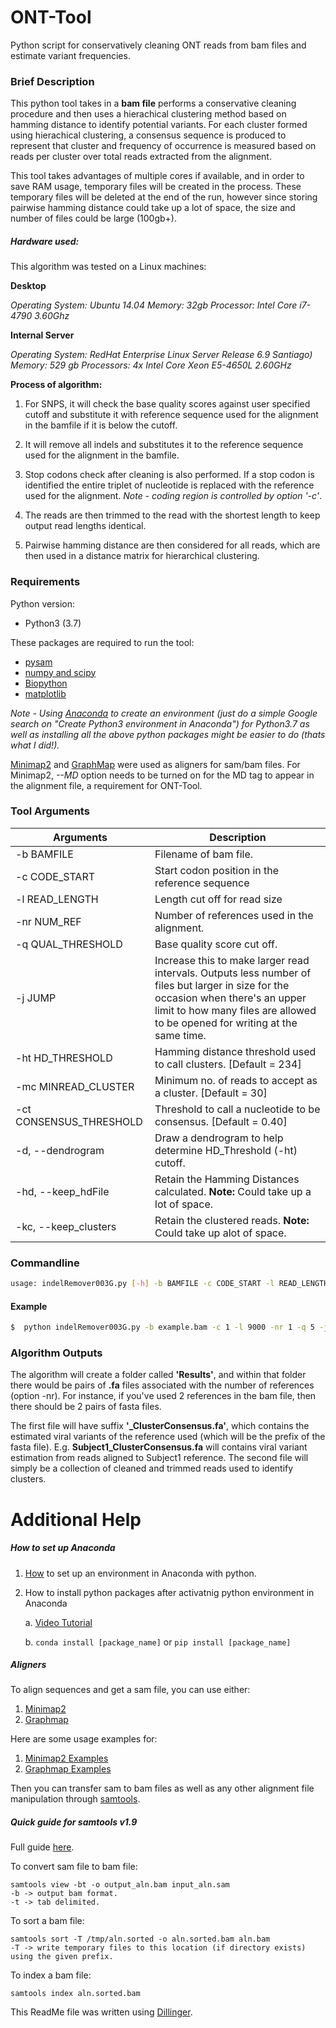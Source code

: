 # ONT-Tool
Python script for conservatively cleaning ONT reads from bam files and estimate variant frequencies.

### Brief Description
This python tool takes in a **bam file** performs a conservative cleaning procedure and then uses a hierachical clustering method based on hamming distance to identify potential variants. For each cluster formed using hierachical clustering, a consensus sequence is produced to represent that cluster and frequency of occurrence is measured based on reads per cluster over total reads extracted from the alignment.

This tool takes advantages of multiple cores if available, and in order to save RAM usage, temporary files will be created in the process. These temporary files will be deleted at the end of the run, however since storing pairwise hamming distance could take up a lot of space, the size and number of files could be large (100gb+).

##### Hardware used:
This algorithm was tested on a Linux machines: 

**Desktop**

*Operating System: Ubuntu 14.04*
*Memory: 32gb*
*Processor: Intel Core i7-4790 3.60Ghz*

**Internal Server**

*Operating System: RedHat Enterprise Linux Server Release 6.9 Santiago)*
*Memory: 529 gb*
*Processors: 4x Intel Core Xeon E5-4650L 2.60GHz*

**Process of algorithm:**

1) For SNPS, it will check the base quality scores against user specified cutoff and substitute it with reference sequence used for the alignment in the bamfile if it is below the cutoff.

2) It will remove all indels and substitutes it to the reference sequence used for the alignment in the bamfile.

3) Stop codons check after cleaning is also performed. If a stop codon is identified the entire triplet of nucleotide is replaced with the reference used for the alignment. *Note - coding region is controlled by option '-c'*.

4) The reads are then trimmed to the read with the shortest length to keep output read lengths identical.

5) Pairwise hamming distance are then considered for all reads, which are then used in a distance matrix for hierarchical clustering.

### Requirements
Python version:
- Python3 (3.7)

These packages are required to run the tool:
- [pysam](https://pysam.readthedocs.io/en/latest/installation.html)
- [numpy and scipy](https://www.scipy.org/install.html)
- [Biopython](https://biopython.org/wiki/Download)
- [matplotlib](https://matplotlib.org/users/installing.html)

*Note - Using [Anaconda](https://www.anaconda.com/distribution/) to create an environment (just do a simple Google search on "Create Python3 environment in Anaconda") for Python3.7 as well as installing all the above python packages might be easier to do (thats what I did!).*

[Minimap2](https://github.com/lh3/minimap2) and [GraphMap](https://github.com/isovic/graphmap) were used as aligners for sam/bam files. For Minimap2, *--MD* option needs to be turned on for the MD tag to appear in the alignment file, a requirement for ONT-Tool.

### Tool Arguments
 
| Arguments | Description |
| --------- | ----------- |
|-b BAMFILE | Filename of bam file. |
|-c CODE_START | Start codon position in the reference sequence |
| -l READ_LENGTH | Length cut off for read size |
|-nr NUM_REF | Number of references used in the alignment. |
|-q QUAL_THRESHOLD | Base quality score cut off. |
|-j JUMP | Increase this to make larger read intervals. Outputs less number of files but larger in size for the occasion when there's an upper limit to how many files are allowed to be opened for writing at the same time. |
| -ht HD_THRESHOLD | Hamming distance threshold used to call clusters. [Default = 234] |
|-mc MINREAD_CLUSTER | Minimum no. of reads to accept as a cluster. [Default = 30] |
|-ct CONSENSUS_THRESHOLD| Threshold to call a nucleotide to be consensus. [Default = 0.40] |
|-d, --dendrogram | Draw a dendrogram to help determine HD_Threshold (-ht) cutoff. |
|-hd, --keep_hdFile | Retain the Hamming Distances calculated. **Note:** Could take up a lot of space.|
|-kc, --keep_clusters | Retain the clustered reads. **Note:** Could take up alot of space.|

### Commandline
```sh
usage: indelRemover003G.py [-h] -b BAMFILE -c CODE_START -l READ_LENGTH -nr NUM_REF -q QUAL_THRESHOLD [-j JUMP] [-ht HD_THRESHOLD] [-mc MINREAD_CLUSTER] [-ct CONSENSUS_THRESHOLD] [-d] [-hd] [-kc]
```

#### Example
```sh
$  python indelRemover003G.py -b example.bam -c 1 -l 9000 -nr 1 -q 5 -j 10 
```

### Algorithm Outputs
The algorithm will create a folder called **'Results'**, and within that folder there would be pairs of **.fa** files associated with the number of references (option -nr). For instance, if you've used 2 references in the bam file, then there should be 2 pairs of fasta files.

The first file will have suffix **'_ClusterConsensus.fa'**, which contains the estimated viral variants of the reference used (which will be the prefix of the fasta file). E.g. **Subject1_ClusterConsensus.fa** will contains viral variant estimation from reads aligned to Subject1 reference. The second file will simply be a collection of cleaned and trimmed reads used to identify clusters.

# Additional Help

##### How to set up Anaconda
1) [How](https://uoa-eresearch.github.io/eresearch-cookbook/recipe/2014/11/20/conda/) to set up an environment in Anaconda with python.
2) How to install python packages after activatnig python environment in Anaconda

    a. [Video Tutorial](https://www.youtube.com/watch?v=Z_Kxg-EYvxM)
    
    b.  ```conda install [package_name]``` or ```pip install [package_name]```

##### Aligners
To align sequences and get a sam file, you can use either:

1) [Minimap2](https://github.com/lh3/minimap2)
2) [Graphmap](https://github.com/isovic/graphmap)

Here are some usage examples for:

1) [Minimap2 Examples](https://github.com/lh3/minimap2#getting-started)
2) [Graphmap Examples](https://github.com/isovic/graphmap#usage-examples)

Then you can transfer sam to bam files as well as any other alignment file manipulation through [samtools](http://www.htslib.org/download/).

##### Quick guide for samtools v1.9

Full guide [here](http://www.htslib.org/doc/samtools.html).


To convert sam file to bam file:

    samtools view -bt -o output_aln.bam input_aln.sam
    -b -> output bam format.
    -t -> tab delimited.

To sort a bam file:

    samtools sort -T /tmp/aln.sorted -o aln.sorted.bam aln.bam
    -T -> write temporary files to this location (if directory exists) using the given prefix.

To index a bam file:
    
    samtools index aln.sorted.bam 

This ReadMe file was written using [Dillinger](https://dillinger.io/).
